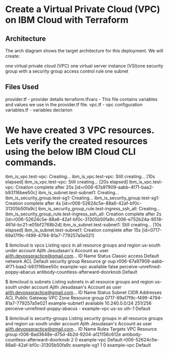 # Create a Virtual Private Cloud (VPC) on IBM Cloud with Terraform

Architecture
------------
The arch diagram shows the target architecture for this deployment. We will create:

one virtual private cloud (VPC)
one virtual server instance (VSI)one security group with a security group access control rule
one subnet

Files Used
----------
provider.tf - provider details
terraform.tfvars - This file contains variables and values we use in the provider.tf file.
vpc.tf - vpc configuration
variables.tf - variables declarion

# We have created 3 VPC resources. Lets verify the created resources using the below IBM Cloud CLI commands.

ibm_is_vpc.test-vpc: Creating...
ibm_is_vpc.test-vpc: Still creating... [10s elapsed]
ibm_is_vpc.test-vpc: Still creating... [20s elapsed]
ibm_is_vpc.test-vpc: Creation complete after 20s [id=r006-67a97909-aabb-4f71-baa2-b93116bee50c]
ibm_is_subnet.test-subnet1: Creating...
ibm_is_security_group.test-sg1: Creating...
ibm_is_security_group.test-sg1: Creation complete after 4s [id=r006-52624c5e-88a6-42af-bf0c-31305b50fa9c]
ibm_is_security_group_rule.test-ingress_ssh_all: Creating...
ibm_is_security_group_rule.test-ingress_ssh_all: Creation complete after 2s [id=r006-52624c5e-88a6-42af-bf0c-31305b50fa9c.r006-e752b24a-9518-461d-bc21-e05bf2768b2d]
ibm_is_subnet.test-subnet1: Still creating... [10s elapsed]
ibm_is_subnet.test-subnet1: Creation complete after 15s [id=0717-69a17f9c-f499-4794-81a7-779257a5e021]

$ ibmcloud is vpcs
Listing vpcs in all resource groups and region us-south under account Ajith Jesudasan's Account as user ajith.devopspractice@gmail.com...
ID                                          Name          Status      Classic access   Default network ACL               Default security group                  Resource gr
oup
r006-67a97909-aabb-4f71-baa2-b93116bee50c   example-vpc   available   false            perceive-unrefined-poppy-abacus   antibody-countless-afterward-doorknob   Default

$ ibmcloud is subnets
Listing subnets in all resource groups and region us-south under account Ajith Jesudasan's Account as user ajith.devopspractice@gmail.com...
ID                                          Name              Status      Subnet CIDR     Addresses   ACL                               Public Gateway   VPC           Zone
        Resource group
0717-69a17f9c-f499-4794-81a7-779257a5e021   example-subnet1   available   10.240.0.0/24   251/256     perceive-unrefined-poppy-abacus   -                example-vpc   us-so
uth-1   Default

$ ibmcloud is security-groups
Listing security groups in all resource groups and region us-south under account Ajith Jesudasan's Account as user ajith.devopspractice@gmail.com...
ID                                          Name                                    Rules   Targets   VPC           Resource group
r006-8ad3648e-d75d-4b2d-9204-af21156c612e   antibody-countless-afterward-doorknob   2       0         example-vpc   Default
r006-52624c5e-88a6-42af-bf0c-31305b50fa9c   example-sg1                             1       0         example-vpc   Default
